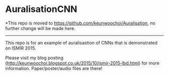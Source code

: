 # AuralisationCNN

*This repo is moved to https://github.com/keunwoochoi/Auralisation, no further change will be made here.

------
This repo is for an example of auralisastion of CNNs that is demonstrated on ISMIR 2015.

Please visit my blog posting (http://keunwoochoi.blogspot.co.uk/2015/10/ismir-2015-lbd.html) for more information. Paper/poster/audio files are there!


